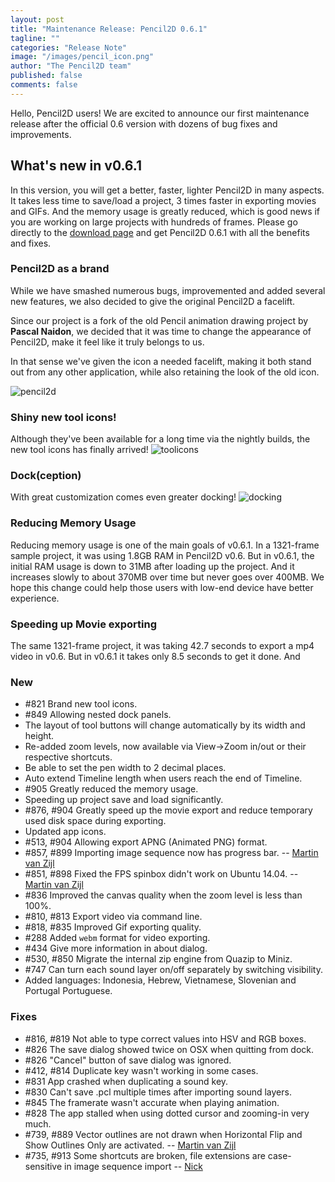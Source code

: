```yaml
---
layout: post
title: "Maintenance Release: Pencil2D 0.6.1"
tagline: ""
categories: "Release Note"
image: "/images/pencil_icon.png"
author: "The Pencil2D team"
published: false
comments: false
---
```


Hello, Pencil2D users! We are excited to announce our first maintenance release after the official 0.6 version with dozens of bug fixes and improvements.

## What's new in v0.6.1

In this version, you will get a better, faster, lighter Pencil2D in many aspects. It takes less time to save/load a project, 3 times faster in exporting movies and GIFs. And the memory usage is greatly reduced, which is good news if you are working on large projects with hundreds of frames. Please go directly to the [download page](https://pencil2d.org/download) and get Pencil2D 0.6.1 with all the benefits and fixes.

### Pencil2D as a brand
While we have smashed numerous bugs, improvemented and added several new features, we also decided to give the original Pencil2D a facelift.

Since our project is a fork of the old Pencil animation drawing project by **Pascal Naidon**, we decided that it was time to change the appearance of Pencil2D, make it feel like it truly belongs to us.

In that sense we've given the icon a needed facelift, making it both stand out from any other application, while also retaining the look of the old icon.

![pencil2d](https://user-images.githubusercontent.com/1045397/38779313-da53598c-40c6-11e8-8910-28725c068673.png)


### Shiny new tool icons!
Although they've been available for a long time via the nightly builds, the new tool icons has finally arrived!
![toolicons](https://user-images.githubusercontent.com/1045397/38779287-607263c4-40c6-11e8-8aeb-7bc1ad010ce7.png)

### Dock(ception)
With great customization comes even greater docking!
![docking](https://user-images.githubusercontent.com/1045397/38779399-3321f81a-40c8-11e8-827b-c53cf75f798a.gif)

### Reducing Memory Usage

Reducing memory usage is one of the main goals of v0.6.1. In a 1321-frame sample project, it was using 1.8GB RAM in Pencil2D v0.6. But in v0.6.1, the initial RAM usage is down to 31MB after loading up the project. And it increases slowly to about 370MB over time but never goes over 400MB. We hope this change could help those users with low-end device have better experience.

### Speeding up Movie exporting

The same 1321-frame project, it was taking 42.7 seconds to export a mp4 video in v0.6. But in v0.6.1 it takes only 8.5 seconds to get it done. And  


### New
* #821 Brand new tool icons.
* #849 Allowing nested dock panels.
* The layout of tool buttons will change automatically by its width and height.
* Re-added zoom levels, now available via View->Zoom in/out or their respective shortcuts.
* Be able to set the pen width to 2 decimal places.
* Auto extend Timeline length when users reach the end of Timeline.
* #905 Greatly reduced the memory usage.
* Speeding up project save and load significantly.
* #876, #904 Greatly speed up the movie export and reduce temporary used disk space during exporting.
* Updated app icons.
* #513, #904 Allowing export APNG (Animated PNG) format.
* #857, #899 Importing image sequence now has progress bar. -- [Martin van Zijl](https://github.com/martinvanzijl)
* #851, #898 Fixed the FPS spinbox didn't work on Ubuntu 14.04. -- [Martin van Zijl](https://github.com/martinvanzijl)
* #836 Improved the canvas quality when the zoom level is less than 100%.
* #810, #813 Export video via command line.
* #818, #835 Improved Gif exporting quality.
* #288 Added `webm` format for video exporting.
* #434 Give more information in about dialog.
* #530, #850 Migrate the internal zip engine from Quazip to Miniz.
* #747 Can turn each sound layer on/off separately by switching visibility.
* Added languages: Indonesia, Hebrew, Vietnamese, Slovenian and Portugal Portuguese.

### Fixes

* #816, #819 Not able to type correct values into HSV and RGB boxes.
* #826 The save dialog showed twice on OSX when quitting from dock.
* #826 "Cancel" button of save dialog was ignored.
* #412, #814 Duplicate key wasn't working in some cases.
* #831 App crashed when duplicating a sound key.
* #830 Can't save .pcl multiple times after importing sound layers.
* #845 The framerate wasn't accurate when playing animation. 
* #828 The app stalled when using dotted cursor and zooming-in very much.
* #739, #889 Vector outlines are not drawn when Horizontal Flip and Show Outlines Only are activated. -- [Martin van Zijl](https://github.com/martinvanzijl)
* #735, #913 Some shortcuts are broken, file extensions are case-sensitive in image sequence import -- [Nick](https://github.com/Spark01)
